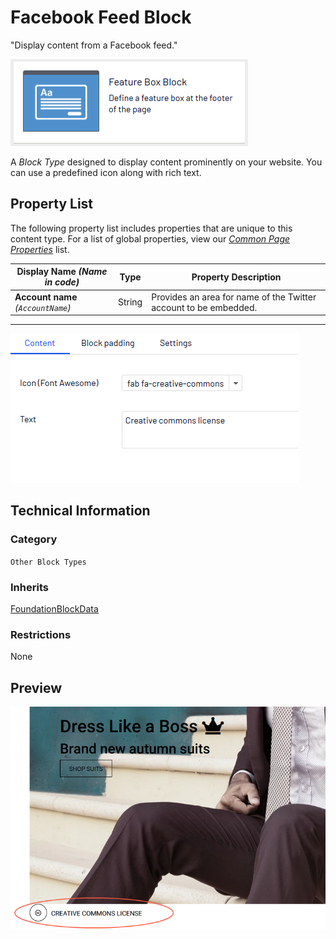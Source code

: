 # Facebook Feed Block
"Display content from a Facebook feed."

![Facebook Feed Block](Screenshots/Feature%20Box%20Block%20-%20icon.png)

A *Block Type* designed to display content prominently on your website. You can use a predefined icon along with rich text.

## Property List
The following property list includes properties that are unique to this content type. For a list of global properties, view our [*Common Page Properties*](../../Common%20Page%20Properties.md) list.

Display Name *(Name in code)* | Type | Property Description
--------------|------|---------------
**Account name** *(`AccountName`)* | String | Provides an area for name of the Twitter account to be embedded.

** **
![Facebook Feed Block - Content tab](Screenshots/Feature%20Box%20Block%20-%20Content%20tab.png)

## Technical Information

### Category
`Other Block Types`

### Inherits
[FoundationBlockData](#)

### Restrictions
None

## Preview
![Facebook Feed Block - Preview](Screenshots/Feature%20Box%20Block%20-%20Preview.png)
